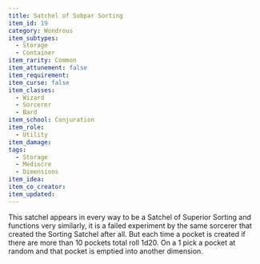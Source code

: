 ```yaml
---
title: Satchel of Subpar Sorting
item_id: 19
category: Wondrous
item_subtypes:
  - Storage
  - Container
item_rarity: Common
item_attunement: false
item_requirement:
item_curse: false
item_classes:
  - Wizard
  - Sorcerer
  - Bard
item_school: Conjuration
item_role:
  - Utility
item_damage:
tags:
  - Storage
  - Mediocre
  - Dimensions
item_idea:
item_co_creator:
item_updated:
---
```


This satchel appears in every way to be a Satchel of Superior Sorting and functions very similarly, it is a failed experiment by the same sorcerer that created the Sorting Satchel after all. But each time a pocket is created if there are more than 10 pockets total roll 1d20. On a 1 pick a pocket at random and that pocket is emptied into another dimension.
